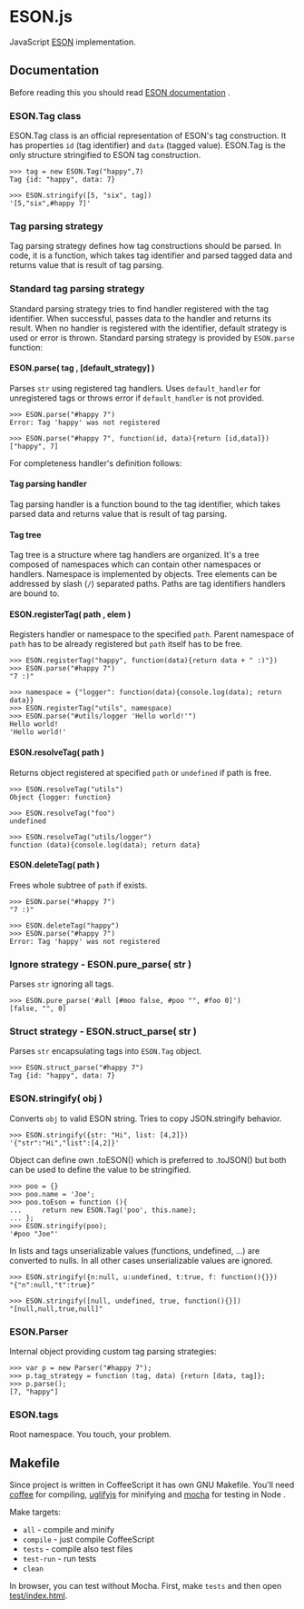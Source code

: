 ESON.js
=======

JavaScript [ESON](https://github.com/e-son/ESON/) implementation.


Documentation
-------------

Before reading this you should read
[ESON documentation](https://github.com/e-son/ESON/) .

### ESON.Tag class ###

ESON.Tag class is an official representation of ESON's tag construction.
It has properties `id` (tag identifier) and `data` (tagged value).
ESON.Tag is the only structure stringified to ESON tag construction.

    >>> tag = new ESON.Tag("happy",7)
    Tag {id: "happy", data: 7}
    
    >>> ESON.stringify([5, "six", tag])
    '[5,"six",#happy 7]'

### Tag parsing strategy ###

Tag parsing strategy defines how tag constructions should be parsed.
In code, it is a function, which takes tag identifier and
parsed tagged data and returns value that is result of tag parsing.

### Standard tag parsing strategy ###

Standard parsing strategy tries to find handler registered with the tag
identifier. When successful, passes data to the handler and returns its result.
When no handler is registered with the identifier, default strategy is used
or error is thrown. Standard parsing strategy is provided by `ESON.parse`
function:

#### ESON.parse( tag , [default_strategy] ) ####

Parses `str` using registered tag handlers.
Uses `default_handler` for unregistered tags or throws error
if `default_handler` is not provided.

    >>> ESON.parse("#happy 7")
    Error: Tag 'happy' was not registered
    
    >>> ESON.parse("#happy 7", function(id, data){return [id,data]})
    ["happy", 7]

For completeness handler's definition follows:

#### Tag parsing handler ####

Tag parsing handler is a function bound to the tag identifier, which takes
parsed data and returns value that is result of tag parsing.

#### Tag tree ####

Tag tree is a structure where tag handlers are organized. It's a tree composed
of namespaces which can contain other namespaces or handlers.
Namespace is implemented by objects. Tree elements can be addressed
by slash (`/`) separated paths. Paths are tag identifiers handlers are bound
to.

#### ESON.registerTag( path , elem ) ####

Registers handler or namespace to the specified `path`.
Parent namespace of `path` has to be already registered but
`path` itself has to be free.

    >>> ESON.registerTag("happy", function(data){return data + " :)"})
    >>> ESON.parse("#happy 7")
    "7 :)"
    
    >>> namespace = {"logger": function(data){console.log(data); return data}}
    >>> ESON.registerTag("utils", namespace)
    >>> ESON.parse("#utils/logger 'Hello world!'")
    Hello world!
    'Hello world!'
    
    
#### ESON.resolveTag( path ) ####

Returns object registered at specified `path` or `undefined` if path is free.

    >>> ESON.resolveTag("utils")
    Object {logger: function}
    
    >>> ESON.resolveTag("foo")
    undefined
    
    >>> ESON.resolveTag("utils/logger")
    function (data){console.log(data); return data}

#### ESON.deleteTag( path ) ####

Frees whole subtree of `path` if exists.

    >>> ESON.parse("#happy 7")
    "7 :)"
    
    >>> ESON.deleteTag("happy")
    >>> ESON.parse("#happy 7")
    Error: Tag 'happy' was not registered
    
### Ignore strategy - ESON.pure_parse( str ) ###

Parses `str` ignoring all tags.

    >>> ESON.pure_parse('#all [#moo false, #poo "", #foo 0]')
    [false, "", 0]

### Struct strategy - ESON.struct_parse( str )

Parses `str` encapsulating tags into `ESON.Tag` object.

    >>> ESON.struct_parse("#happy 7")
    Tag {id: "happy", data: 7}

### ESON.stringify( obj ) ###

Converts `obj` to valid ESON string. Tries to copy JSON.stringify behavior.

    >>> ESON.stringify({str: "Hi", list: [4,2]})
    '{"str":"Hi","list":[4,2]}'
Object can define own .toESON() which is preferred to .toJSON() but
both can be used to define the value to be stringified.

    >>> poo = {}
    >>> poo.name = 'Joe';
    >>> poo.toEson = function (){
    ...     return new ESON.Tag('poo', this.name);   
    ... };
    >>> ESON.stringify(poo);
    '#poo "Joe"'

In lists and tags unserializable values (functions, undefined, ...) are
converted to nulls. In all other cases unserializable values are ignored.

    >>> ESON.stringify({n:null, u:undefined, t:true, f: function(){}})
    "{"n":null,"t":true}"
    
    >>> ESON.stringify([null, undefined, true, function(){}])
    "[null,null,true,null]"
    

### ESON.Parser

Internal object providing custom tag parsing strategies:

    >>> var p = new Parser("#happy 7");
    >>> p.tag_strategy = function (tag, data) {return [data, tag]};
    >>> p.parse();
    [7, "happy"]
    
### ESON.tags

Root namespace. You touch, your problem.


Makefile
--------

Since project is written in CoffeeScript it has own GNU Makefile.
You'll need [coffee](https://www.npmjs.org/package/coffee-script) for compiling,
[uglifyjs](https://www.npmjs.org/package/uglify-js) for minifying and
[mocha](https://www.npmjs.org/package/mocha) for testing in Node .

Make targets:

  * `all` - compile and minify
  * `compile` - just compile CoffeeScript
  * `tests` - compile also test files
  * `test-run` - run tests
  * `clean` 
  
In browser, you can test without Mocha.
First, make `tests` and then open [test/index.html](test/index.html).
